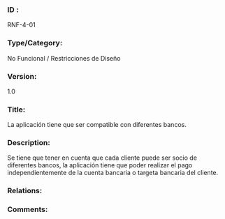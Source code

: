 ### ID : 
RNF-4-01

### Type/Category:
No Funcional / Restricciones de Diseño

### Version:
1.0

### Title:
La aplicación tiene que ser compatible con diferentes bancos.

### Description:
Se tiene que tener en cuenta que cada cliente puede ser socio de diferentes bancos, la aplicación tiene que poder realizar el pago independientemente de la cuenta bancaria o targeta bancaria del cliente.


### Relations:


### Comments:

